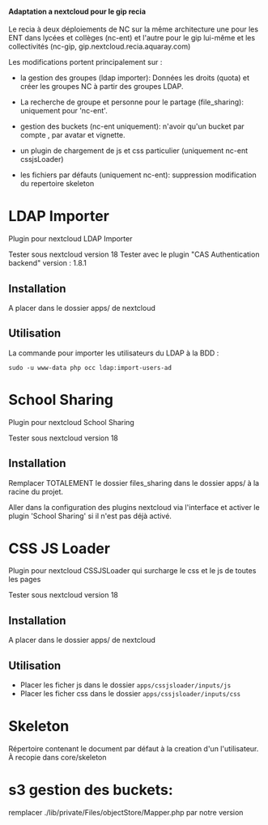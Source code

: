 #### Adaptation a nextcloud pour le gip recia

Le recia à deux déploiements de NC sur la même architecture une pour les
ENT dans lycées et collèges (nc-ent) et l'autre pour le gip lui-même et les collectivités (nc-gip, gip.nextcloud.recia.aquaray.com) 


Les modifications portent principalement sur :
- la gestion des groupes (ldap importer):
Données les droits (quota) et créer les groupes NC à partir des groupes LDAP.

- La recherche de groupe et personne pour le partage (file_sharing):
uniquement pour 'nc-ent'.

- gestion des buckets (nc-ent uniquement):
n'avoir qu'un bucket par compte , par avatar et vignette.

- un plugin de chargement de js et css particulier (uniquement nc-ent cssjsLoader)

- les fichiers par défauts (uniquement nc-ent):
suppression modification du repertoire skeleton


# LDAP Importer

Plugin pour nextcloud LDAP Importer

Tester sous nextcloud version 18
Tester avec le plugin "CAS Authentication backend" version : 1.8.1

## Installation

A placer dans le dossier apps/ de nextcloud

## Utilisation

La commande pour importer les utilisateurs du LDAP à la BDD :

```
sudo -u www-data php occ ldap:import-users-ad
```

# School Sharing

Plugin pour nextcloud School Sharing

Tester sous nextcloud version 18

## Installation

Remplacer TOTALEMENT le dossier files_sharing dans le dossier apps/ à la racine du projet.

Aller dans la configuration des plugins nextcloud via l'interface et activer le plugin 'School Sharing' si il n'est pas déjà activé.

# CSS JS Loader

Plugin pour nextcloud CSSJSLoader qui surcharge le css et le js de toutes les pages

Tester sous nextcloud version 18

## Installation

A placer dans le dossier apps/ de nextcloud

## Utilisation

- Placer les ficher js dans le dossier `apps/cssjsloader/inputs/js`
- Placer les ficher css dans le dossier `apps/cssjsloader/inputs/css`


# Skeleton

Répertoire contenant le document par défaut à la creation d'un l'utilisateur.
À recopie dans core/skeleton


# s3 gestion des buckets:
remplacer  ./lib/private/Files/objectStore/Mapper.php
par notre version

